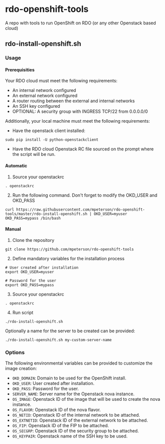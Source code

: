 # rdo-openshift-tools
A repo with tools to run OpenShift on RDO (or any other Openstack based cloud)

## rdo-install-openshift.sh

### Usage

#### Prerequisities

Your RDO cloud must meet the following requirements:

* An internal network configured
* An external network configured
* A router routing between the external and internal networks
* An SSH key configured
* OPTIONAL: A security group with INGRESS TCP/22 from 0.0.0.0/0

Additionally, your local machine must meet the following requirements:

* Have the openstack client installed:

```
sudo pip install -U python-openstackclient
```

* Have the RDO cloud Openstack RC file sourced on the prompt where the script will be run.


#### Automatic

1. Source your openstackrc

```
. openstackrc
```

2. Run the following command. Don't forget to modify the OKD_USER and OKD_PASS

```
curl https://raw.githubusercontent.com/mpeterson/rdo-openshift-tools/master/rdo-install-openshift.sh | OKD_USER=myuser OKD_PASS=mypass /bin/bash
```

#### Manual

1. Clone the repository

```
git clone https://github.com/mpeterson/rdo-openshift-tools
```

2. Define mandatory variables for the installation process

```
# User created after installation
export OKD_USER=myuser

# Password for the user
export OKD_PASS=mypass
```

3. Source your openstackrc

```
. openstackrc
```

4. Run script

```
./rdo-install-openshift.sh
```

Optionally a name for the server to be created can be provided:

```
./rdo-install-openshift.sh my-custom-server-name
```

### Options

The following environmental variables can be provided to customize the image creation:

* `OKD_DOMAIN`: Domain to be used for the OpenShift install.
* `OKD_USER`: User created after installation.
* `OKD_PASS`: Password for the user.
* `SERVER_NAME`: Server name for the Openstack nova instance.
* `OS_IMAGE`: Openstack ID of the image that will be used to create the nova instance.
* `OS_FLAVOR`: Openstack ID of the nova flavor.
* `OS_NETID`: Openstack ID of the internal network to be attached.
* `OS_EXTNETID`: Openstack ID of the external network to be attached.
* `OS_FIP`: Openstack ID of the FIP to be attached.
* `OS_SECGRP`: Openstack ID of the security group to be attached.
* `OS_KEYPAIR`: Openstack name of the SSH key to be used.
